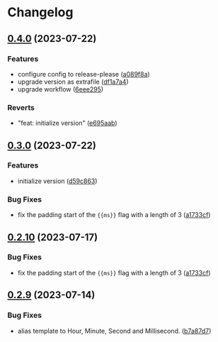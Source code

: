 # Changelog

## [0.4.0](https://github.com/JonDotsoy/ndate/compare/v0.3.0...v0.4.0) (2023-07-22)


### Features

* configure config to release-please ([a089f8a](https://github.com/JonDotsoy/ndate/commit/a089f8ade133c77c9b2d83c341f1b1d317d42e9f))
* upgrade version as extrafile ([df1a7a4](https://github.com/JonDotsoy/ndate/commit/df1a7a43cdf757fe595c45dc5479688abe835af6))
* upgrade workflow ([6eee295](https://github.com/JonDotsoy/ndate/commit/6eee29549e60c9144a38e60a1a167a3e785206dd))


### Reverts

* "feat: initialize version" ([e695aab](https://github.com/JonDotsoy/ndate/commit/e695aabf6483a6b0ac6b65ffe38ebc50f27e73ea))

## [0.3.0](https://github.com/JonDotsoy/ndate/compare/v0.2.9...v0.3.0) (2023-07-22)


### Features

* initialize version ([d59c863](https://github.com/JonDotsoy/ndate/commit/d59c86395e428ee0b072877943ae7036581593dd))


### Bug Fixes

* fix the padding start of the `{{ms}}` flag with a length of 3 ([a1733cf](https://github.com/JonDotsoy/ndate/commit/a1733cf52e99c8e5972f4244f651545d9047852e))

## [0.2.10](https://github.com/JonDotsoy/ndate/compare/v0.2.9...v0.2.10) (2023-07-17)


### Bug Fixes

* fix the padding start of the `{{ms}}` flag with a length of 3 ([a1733cf](https://github.com/JonDotsoy/ndate/commit/a1733cf52e99c8e5972f4244f651545d9047852e))

## [0.2.9](https://github.com/JonDotsoy/ndate/compare/v0.2.8...v0.2.9) (2023-07-14)


### Bug Fixes

* alias template to Hour, Minute, Second and Millisecond. ([b7a87d7](https://github.com/JonDotsoy/ndate/commit/b7a87d7118f86b1467df3a472f9746a3d4ea655f))
